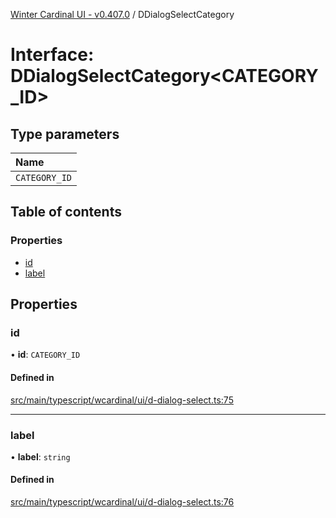 [Winter Cardinal UI - v0.407.0](../index.md) / DDialogSelectCategory

# Interface: DDialogSelectCategory\<CATEGORY_ID\>

## Type parameters

| Name |
| :------ |
| `CATEGORY_ID` |

## Table of contents

### Properties

- [id](DDialogSelectCategory.md#id)
- [label](DDialogSelectCategory.md#label)

## Properties

### id

• **id**: `CATEGORY_ID`

#### Defined in

[src/main/typescript/wcardinal/ui/d-dialog-select.ts:75](https://github.com/winter-cardinal/winter-cardinal-ui/blob/v0.407.0/src/main/typescript/wcardinal/ui/d-dialog-select.ts#L75)

___

### label

• **label**: `string`

#### Defined in

[src/main/typescript/wcardinal/ui/d-dialog-select.ts:76](https://github.com/winter-cardinal/winter-cardinal-ui/blob/v0.407.0/src/main/typescript/wcardinal/ui/d-dialog-select.ts#L76)

